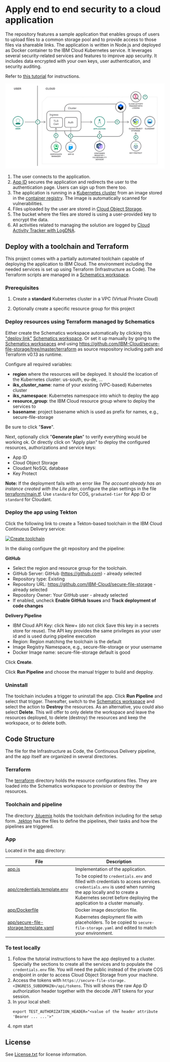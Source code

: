 # Apply end to end security to a cloud application

The repository features a sample application that enables groups of users to upload files to a common storage pool and to provide access to those files via shareable links. The application is written in Node.js and deployed as Docker container to the IBM Cloud Kubernetes service. It leverages several security-related services and features to improve app security. It includes data encrypted with your own keys, user authentication, and security auditing.

Refer to [this tutorial](https://cloud.ibm.com/docs/solution-tutorials?topic=solution-tutorials-cloud-e2e-security) for instructions.

![Architecture](Architecture.png)

1. The user connects to the application.
2. [App ID](https://cloud.ibm.com/catalog/services/AppID) secures the application and redirects the user to the authentication page. Users can sign up from there too.
3. The application is running in a [Kubernetes cluster](https://cloud.ibm.com/containers-kubernetes/catalog/cluster) from an image stored in the [container registry](https://cloud.ibm.com/containers-kubernetes/launchRegistryView). The image is automatically scanned for vulnerabilities.
4. Files uploaded by the user are stored in [Cloud Object Storage](https://cloud.ibm.com/catalog/services/cloud-object-storage).
5. The bucket where the files are stored is using a user-provided key to encrypt the data.
6. All activities related to managing the solution are logged by [Cloud Activity Tracker with LogDNA](https://cloud.ibm.com/catalog/services/logdnaat).

## Deploy with a toolchain and Terraform

This project comes with a partially automated toolchain capable of deploying the application to IBM Cloud. The environment including the needed services is set up using Terraform (Infrastructure as Code). The Terraform scripts are managed in a [Schematics workspace](https://cloud.ibm.com/schematics/workspaces).

### Prerequisites

1. Create a **standard** Kubernetes cluster in a VPC (Virtual Private Cloud)

2. Optionally create a specific resource group for this project


### Deploy resources using Terraform managed by Schematics

Either create the Schematics workspace automatically by clicking this ["deploy link"](https://cloud.ibm.com/schematics/workspaces/create?repository=https://github.com/IBM-Cloud/secure-file-storage/tree/master/terraform&terraform_version=terraform_v0.13)
[Schematics workspace](https://cloud.ibm.com/schematics/workspaces). Or set it up manually by going to the [Schematics workspaces](https://cloud.ibm.com/schematics/workspaces) and using https://github.com/IBM-Cloud/secure-file-storage/tree/master/terraform as source respository including path and Terraform v0.13 as runtime.

Configure all required variables:
- **region** where the resources will be deployed. It should the location of the Kubernetes cluster: us-south, eu-de, ...
- **iks_cluster_name**: name of your existing (VPC-based) Kubernetes cluster
- **iks_namespace**: Kubernetes namespace into which to deploy the app
- **resource_group**: the IBM Cloud resource group where to deploy the services to
- **basename**: project basename which is used as prefix for names, e.g., secure-file-storage

Be sure to click "**Save**".

Next, optionally click "**Generate plan**" to verify everything would be working ok. Or directly click on "Apply plan" to deploy the configured resources, authorizations and service keys:
- App ID
- Cloud Object Storage
- Cloudant NoSQL database
- Key Protect

**Note:** If the deployment fails with an error like *The account already has an instance created with the Lite plan*, configure the plan settings in the file [terraform/main.tf](terraform/main.tf). Use `standard` for COS,  `graduated-tier` for App ID or `standard` for Cloudant. 


### Deploy the app using Tekton

Click the following link to create a Tekton-based toolchain in the IBM Cloud Continuous Delivery service:

[![Create toolchain](https://cloud.ibm.com/devops/graphics/create_toolchain_button.png)](https://cloud.ibm.com/devops/setup/deploy/?repository=https%3A//github.com/IBM-Cloud/secure-file-storage&env_id=ibm:yp:us-south&type=tekton)

In the dialog configure the git repository and the pipeline:

**GitHub**
- Select the region and resource group for the toolchain.
- GitHub Server: GitHub (https://github.com) - already selected
- Repository type: Existing
- Repository URL: https://github.com/IBM-Cloud/secure-file-storage - already selected
- Repository Owner: Your GitHub user - already selected
- If enabled, uncheck **Enable GitHub Issues** and **Track deployment of code changes**


**Delivery Pipeline**
- IBM Cloud API Key: click New+ (do not click Save this key in a secrets store for reuse).  The API key provides the same privileges as your user id and is used during pipeline execution
- Region: Region matching the toolchain is the default
- Image Registry Namespace, e.g., secure-file-storage or your username
- Docker Image name: secure-file-storage default is good

Click **Create**.


Click **Run Pipeline** and choose the manual trigger to build and depploy.

### Uninstall
The toolchain includes a trigger to uninstall the app. Click **Run Pipeline** and select that trigger. Thereafter, switch to the [Schematics workspace](https://cloud.ibm.com/schematics/workspaces) and select the action to **Destroy** the resources. As an alternative, you could also select **Delete**. This will offer to only delete the workspace and leave the resources deployed, to delete (destroy) the resources and keep the workspace, or to delete both.

## Code Structure
The file for the Infrastructure as Code, the Continuous Delivery pipeline, and the app itself are organized in several directories.

### Terraform
The [terraform](terraform) directory holds the resource configurations files. They are loaded into the Schematics workspace to provision or destroy the resources.

### Toolchain and pipeline

The directory [.bluemix](.bluemix) holds the toolchain definition including for the setup form. [.tekton](.tekton) has the files to define the pipelines, their tasks and how the pipelines are triggered.

### App
Located in the [app](app) directory:

| File | Description |
| ---- | ----------- |
|[app.js](app/app.js)|Implementation of the application.|
|[app/credentials.template.env](credentials.template.env)|To be copied to `credentials.env` and filled with credentials to access services. `credentials.env` is used when running the app locally and to create a Kubernetes secret before deploying the application to a cluster manually.|
|[app/Dockerfile](Dockerfile)|Docker image description file.|
|[app/secure-file-storage.template.yaml](secure-file-storage.template.yaml)|Kubernetes deployment file with placeholders. To be copied to `secure-file-storage.yaml` and edited to match your environment.|


### To test locally

1. Follow the tutorial instructions to have the app deployed to a cluster. Specially the sections to create all the services and to populate the `credentials.env` file. You will need the public instead of the private COS endpoint in order to access Cloud Object Storage from your machine.
1. Access the tokens with `https://secure-file-storage.<INGRESS_SUBDOMAIN>/api/tokens`. This will shows the raw App ID authorization header together with the decode JWT tokens for your session.
1. In your local shell:
   ```
   export TEST_AUTHORIZATION_HEADER="<value of the header attribute 'Bearer ... ...'>"
   ```
1. npm start


## License

See [License.txt](License.txt) for license information.
